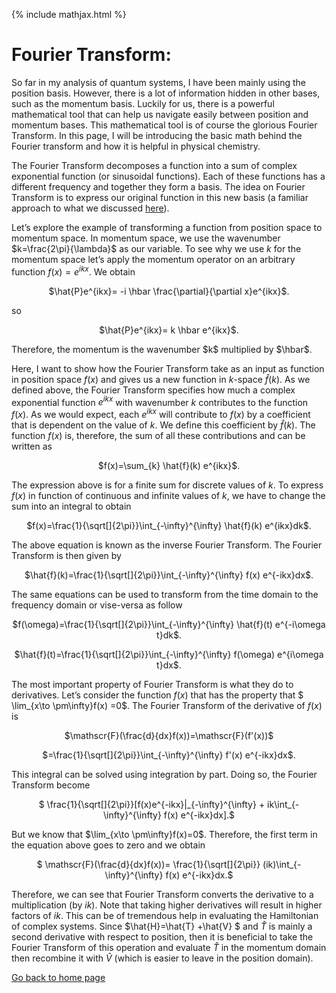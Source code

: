 {% include mathjax.html %}

# Fourier Transform:
So far in my analysis of quantum systems, I have been mainly using the position basis. However, there is a lot of information hidden in other bases, such as the momentum basis. Luckily for us, there is a powerful mathematical tool that can help us navigate easily between position and momentum bases. This mathematical tool is of course the glorious Fourier Transform. In this page, I will be introducing the basic math behind the Fourier transform and how it is helpful in physical chemistry.

The Fourier Transform decomposes a function into a sum of complex exponential function (or sinusoidal functions). Each of these functions has a different frequency and together they form a basis. The idea on Fourier Transform is to express our original function in this new basis (a familiar approach to what we discussed [here](/ChangeofBasis.md)).

Let’s explore the example of transforming a function from position space to momentum space. In momentum space, we use the wavenumber $k=\frac{2\pi}{\lambda}$ as our variable. To see why we use $k$ for the momentum space let’s apply the momentum operator on an arbitrary function $f(x)=e^{ikx}$. We obtain

<p align="center"> $\hat{P}e^{ikx}= -i \hbar \frac{\partial}{\partial x}e^{ikx}$. </p>
so 
<p align="center"> $\hat{P}e^{ikx}= k \hbar e^{ikx}$. </p>
Therefore, the momentum is the wavenumber $k$ multiplied by $\hbar$.

Here, I want to show how the Fourier Transform take as an input as function in position space $f(x)$ and gives us a new function in $k$-space $\hat{f}(k)$. As we defined above, the Fourier Transform specifies how much a complex exponential function $e^{ikx}$ with wavenumber $k$ contributes to the function $f(x)$.  As we would expect, each $e^{ikx}$ will contribute to $f(x)$ by a coefficient that is dependent on the value of $k$. We define this coefficient by $\hat{f}(k)$. The function $f(x)$ is, therefore, the sum of all these contributions and can be written as
<p align="center"> $f(x)=\sum_{k} \hat{f}(k) e^{ikx}$. </p>

The expression above is for a finite sum for discrete values of $k$. To express $f(x)$ in function of continuous and infinite values of $k$, we have to change the sum into an integral to obtain

<p align="center"> $f(x)=\frac{1}{\sqrt[]{2\pi}}\int_{-\infty}^{\infty} \hat{f}(k) e^{ikx}dk$. </p>

The above equation is known as the inverse Fourier Transform. The Fourier Transform is then given by
<p align="center"> $\hat{f}(k)=\frac{1}{\sqrt[]{2\pi}}\int_{-\infty}^{\infty} f(x) e^{-ikx}dx$. </p>


The same equations can be used to transform from the time domain to the frequency domain or vise-versa as follow
<p align="center"> $f(\omega)=\frac{1}{\sqrt[]{2\pi}}\int_{-\infty}^{\infty} \hat{f}(t) e^{-i\omega t}dk$. </p>
<p align="center"> $\hat{f}(t)=\frac{1}{\sqrt[]{2\pi}}\int_{-\infty}^{\infty} f(\omega) e^{i\omega t}dx$. </p>

The most important property of Fourier Transform is what they do to derivatives. Let’s consider the function $f(x)$ that has the property that $ \lim_{x\to \pm\infty}f(x) =0$. The Fourier Transform of the derivative of $f(x)$ is 

<p align="center"> $\mathscr{F}(\frac{d}{dx}f(x))=\mathscr{F}(f'(x))$ </p>
<p align="center"> $=\frac{1}{\sqrt[]{2\pi}}\int_{-\infty}^{\infty} f'(x) e^{-ikx}dx$. </p>

This integral can be solved using integration by part. Doing so, the Fourier Transform become 

<p align="center"> $ \frac{1}{\sqrt[]{2\pi}}[f(x)e^{-ikx}|_{-\infty}^{\infty} + ik\int_{-\infty}^{\infty} f(x) e^{-ikx}dx].$ </p>
But we know that $\lim_{x\to \pm\infty}f(x)=0$. Therefore, the first term in the equation above goes to zero and we obtain

<p align="center"> $ \mathscr{F}(\frac{d}{dx}f(x))= \frac{1}{\sqrt[]{2\pi}} (ik)\int_{-\infty}^{\infty} f(x) e^{-ikx}dx.$ </p>

Therefore, we can see that Fourier Transform converts the derivative to a multiplication (by $ik$). Note that taking higher derivatives will result in higher factors of $ik$. This can be of tremendous help in evaluating the Hamiltonian of complex systems. Since $\hat{H}=\hat{T} +\hat{V} $ and $\hat{T}$ is mainly a second derivative with respect to position, then it is beneficial to take the Fourier Transform of this operation and evaluate $\hat{T}$ in the momentum domain then recombine it with $\hat{V}$ (which is easier to leave in the position domain).

[Go back to home page](/README.md)
